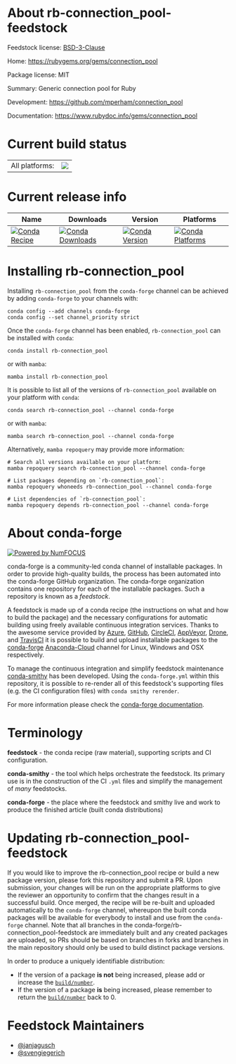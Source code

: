 About rb-connection_pool-feedstock
==================================

Feedstock license: [BSD-3-Clause](https://github.com/conda-forge/rb-connection_pool-feedstock/blob/main/LICENSE.txt)

Home: https://rubygems.org/gems/connection_pool

Package license: MIT

Summary: Generic connection pool for Ruby

Development: https://github.com/mperham/connection_pool

Documentation: https://www.rubydoc.info/gems/connection_pool

Current build status
====================


<table><tr><td>All platforms:</td>
    <td>
      <a href="https://dev.azure.com/conda-forge/feedstock-builds/_build/latest?definitionId=18788&branchName=main">
        <img src="https://dev.azure.com/conda-forge/feedstock-builds/_apis/build/status/rb-connection_pool-feedstock?branchName=main">
      </a>
    </td>
  </tr>
</table>

Current release info
====================

| Name | Downloads | Version | Platforms |
| --- | --- | --- | --- |
| [![Conda Recipe](https://img.shields.io/badge/recipe-rb--connection_pool-green.svg)](https://anaconda.org/conda-forge/rb-connection_pool) | [![Conda Downloads](https://img.shields.io/conda/dn/conda-forge/rb-connection_pool.svg)](https://anaconda.org/conda-forge/rb-connection_pool) | [![Conda Version](https://img.shields.io/conda/vn/conda-forge/rb-connection_pool.svg)](https://anaconda.org/conda-forge/rb-connection_pool) | [![Conda Platforms](https://img.shields.io/conda/pn/conda-forge/rb-connection_pool.svg)](https://anaconda.org/conda-forge/rb-connection_pool) |

Installing rb-connection_pool
=============================

Installing `rb-connection_pool` from the `conda-forge` channel can be achieved by adding `conda-forge` to your channels with:

```
conda config --add channels conda-forge
conda config --set channel_priority strict
```

Once the `conda-forge` channel has been enabled, `rb-connection_pool` can be installed with `conda`:

```
conda install rb-connection_pool
```

or with `mamba`:

```
mamba install rb-connection_pool
```

It is possible to list all of the versions of `rb-connection_pool` available on your platform with `conda`:

```
conda search rb-connection_pool --channel conda-forge
```

or with `mamba`:

```
mamba search rb-connection_pool --channel conda-forge
```

Alternatively, `mamba repoquery` may provide more information:

```
# Search all versions available on your platform:
mamba repoquery search rb-connection_pool --channel conda-forge

# List packages depending on `rb-connection_pool`:
mamba repoquery whoneeds rb-connection_pool --channel conda-forge

# List dependencies of `rb-connection_pool`:
mamba repoquery depends rb-connection_pool --channel conda-forge
```


About conda-forge
=================

[![Powered by
NumFOCUS](https://img.shields.io/badge/powered%20by-NumFOCUS-orange.svg?style=flat&colorA=E1523D&colorB=007D8A)](https://numfocus.org)

conda-forge is a community-led conda channel of installable packages.
In order to provide high-quality builds, the process has been automated into the
conda-forge GitHub organization. The conda-forge organization contains one repository
for each of the installable packages. Such a repository is known as a *feedstock*.

A feedstock is made up of a conda recipe (the instructions on what and how to build
the package) and the necessary configurations for automatic building using freely
available continuous integration services. Thanks to the awesome service provided by
[Azure](https://azure.microsoft.com/en-us/services/devops/), [GitHub](https://github.com/),
[CircleCI](https://circleci.com/), [AppVeyor](https://www.appveyor.com/),
[Drone](https://cloud.drone.io/welcome), and [TravisCI](https://travis-ci.com/)
it is possible to build and upload installable packages to the
[conda-forge](https://anaconda.org/conda-forge) [Anaconda-Cloud](https://anaconda.org/)
channel for Linux, Windows and OSX respectively.

To manage the continuous integration and simplify feedstock maintenance
[conda-smithy](https://github.com/conda-forge/conda-smithy) has been developed.
Using the ``conda-forge.yml`` within this repository, it is possible to re-render all of
this feedstock's supporting files (e.g. the CI configuration files) with ``conda smithy rerender``.

For more information please check the [conda-forge documentation](https://conda-forge.org/docs/).

Terminology
===========

**feedstock** - the conda recipe (raw material), supporting scripts and CI configuration.

**conda-smithy** - the tool which helps orchestrate the feedstock.
                   Its primary use is in the construction of the CI ``.yml`` files
                   and simplify the management of *many* feedstocks.

**conda-forge** - the place where the feedstock and smithy live and work to
                  produce the finished article (built conda distributions)


Updating rb-connection_pool-feedstock
=====================================

If you would like to improve the rb-connection_pool recipe or build a new
package version, please fork this repository and submit a PR. Upon submission,
your changes will be run on the appropriate platforms to give the reviewer an
opportunity to confirm that the changes result in a successful build. Once
merged, the recipe will be re-built and uploaded automatically to the
`conda-forge` channel, whereupon the built conda packages will be available for
everybody to install and use from the `conda-forge` channel.
Note that all branches in the conda-forge/rb-connection_pool-feedstock are
immediately built and any created packages are uploaded, so PRs should be based
on branches in forks and branches in the main repository should only be used to
build distinct package versions.

In order to produce a uniquely identifiable distribution:
 * If the version of a package **is not** being increased, please add or increase
   the [``build/number``](https://docs.conda.io/projects/conda-build/en/latest/resources/define-metadata.html#build-number-and-string).
 * If the version of a package **is** being increased, please remember to return
   the [``build/number``](https://docs.conda.io/projects/conda-build/en/latest/resources/define-metadata.html#build-number-and-string)
   back to 0.

Feedstock Maintainers
=====================

* [@janjagusch](https://github.com/janjagusch/)
* [@svengiegerich](https://github.com/svengiegerich/)

